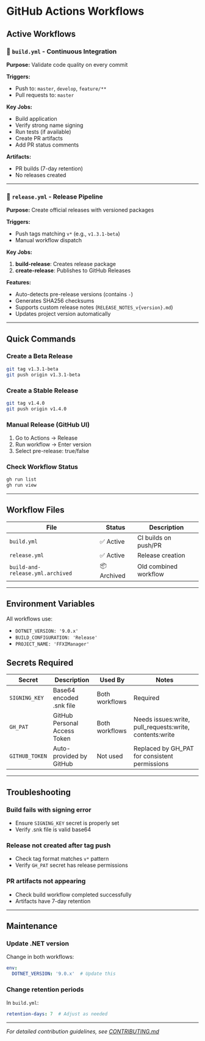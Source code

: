 # GitHub Actions Workflows

## Active Workflows

### 🔨 `build.yml` - Continuous Integration
**Purpose:** Validate code quality on every commit

**Triggers:**
- Push to: `master`, `develop`, `feature/**`
- Pull requests to: `master`

**Key Jobs:**
- Build application
- Verify strong name signing
- Run tests (if available)
- Create PR artifacts
- Add PR status comments

**Artifacts:**
- PR builds (7-day retention)
- No releases created

---

### 🚀 `release.yml` - Release Pipeline
**Purpose:** Create official releases with versioned packages

**Triggers:**
- Push tags matching `v*` (e.g., `v1.3.1-beta`)
- Manual workflow dispatch

**Key Jobs:**
1. **build-release**: Creates release package
2. **create-release**: Publishes to GitHub Releases

**Features:**
- Auto-detects pre-release versions (contains `-`)
- Generates SHA256 checksums
- Supports custom release notes (`RELEASE_NOTES_v{version}.md`)
- Updates project version automatically

---

## Quick Commands

### Create a Beta Release
```bash
git tag v1.3.1-beta
git push origin v1.3.1-beta
```

### Create a Stable Release
```bash
git tag v1.4.0
git push origin v1.4.0
```

### Manual Release (GitHub UI)
1. Go to Actions → Release
2. Run workflow → Enter version
3. Select pre-release: true/false

### Check Workflow Status
```bash
gh run list
gh run view
```

---

## Workflow Files

| File | Status | Description |
|------|--------|-------------|
| `build.yml` | ✅ Active | CI builds on push/PR |
| `release.yml` | ✅ Active | Release creation |
| `build-and-release.yml.archived` | 📦 Archived | Old combined workflow |

---

## Environment Variables

All workflows use:
- `DOTNET_VERSION: '9.0.x'`
- `BUILD_CONFIGURATION: 'Release'`
- `PROJECT_NAME: 'FFXIManager'`

## Secrets Required

| Secret | Description | Used By | Notes |
|--------|-------------|---------|-------|
| `SIGNING_KEY` | Base64 encoded .snk file | Both workflows | Required |
| `GH_PAT` | GitHub Personal Access Token | Both workflows | Needs issues:write, pull_requests:write, contents:write |
| `GITHUB_TOKEN` | Auto-provided by GitHub | Not used | Replaced by GH_PAT for consistent permissions |

---

## Troubleshooting

### Build fails with signing error
- Ensure `SIGNING_KEY` secret is properly set
- Verify .snk file is valid base64

### Release not created after tag push
- Check tag format matches `v*` pattern
- Verify `GH_PAT` secret has release permissions

### PR artifacts not appearing
- Check build workflow completed successfully
- Artifacts have 7-day retention

---

## Maintenance

### Update .NET version
Change in both workflows:
```yaml
env:
  DOTNET_VERSION: '9.0.x'  # Update this
```

### Change retention periods
In `build.yml`:
```yaml
retention-days: 7  # Adjust as needed
```

---

*For detailed contribution guidelines, see [CONTRIBUTING.md](../../CONTRIBUTING.md)*